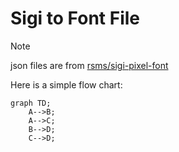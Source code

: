 # Sigi to Font File

> [!NOTE]
> json files are from [rsms/sigi-pixel-font](https://github.com/rsms/sigi-pixel-font)

Here is a simple flow chart:

```mermaid
graph TD;
    A-->B;
    A-->C;
    B-->D;
    C-->D;
```
